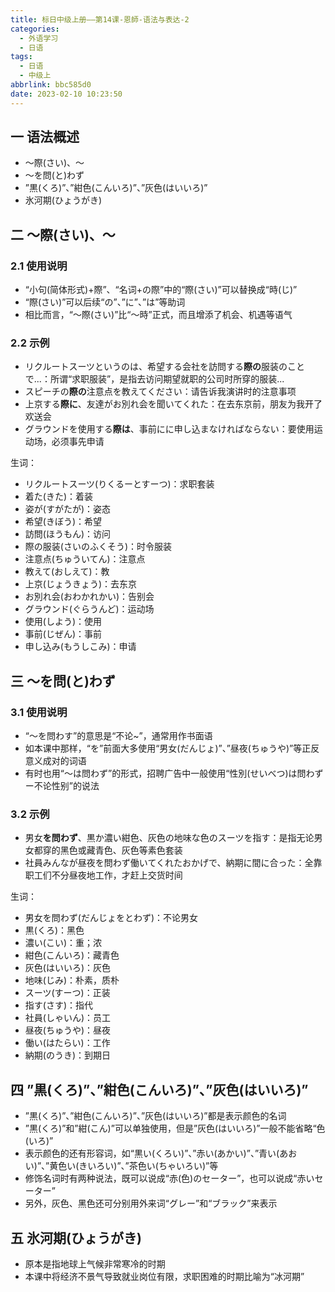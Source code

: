 ```yaml
---
title: 标日中级上册——第14课-恩師-语法与表达-2
categories:
  - 外语学习
  - 日语
tags:
  - 日语
  - 中级上
abbrlink: bbc585d0
date: 2023-02-10 10:23:50
---
```

## 一 语法概述

* ～際(さい)、～
* ～を問(と)わず
* ”黒(くろ)”、”紺色(こんいろ)”、”灰色(はいいろ)”
* 氷河期(ひょうがき)

<!--more-->

## 二 ～際(さい)、～

### 2.1 使用说明

* “小句(简体形式)+際”、“名词+の際”中的“際(さい)”可以替换成“時(じ)”
* “際(さい)”可以后续“の”、”に”、”は”等助词
* 相比而言，“～際(さい)”比“～時”正式，而且增添了机会、机遇等语气

### 2.2 示例

* リクルートスーツというのは、希望する会社を訪問する**際の**服装のことで...：所谓“求职服装”，是指去访问期望就职的公司时所穿的服装...
* スピーチの**際の**注意点を教えてください：请告诉我演讲时的注意事项
* 上京する**際に**、友達がお別れ会を聞いてくれた：在去东京前，朋友为我开了欢送会
* グラウンドを使用する**際は**、事前にに申し込まなければならない：要使用运动场，必须事先申请

生词：

* リクルートスーツ(りくるーとすーつ)：求职套装
* 着た(きた)：着装
* 姿が(すがたが)：姿态
* 希望(きぼう)：希望
* 訪問(ほうもん)：访问
* 際の服装(さいのふくそう)：时令服装
* 注意点(ちゅういてん)：注意点
* 教えて(おしえて)：教
* 上京(じょうきょう)：去东京
* お別れ会(おわかれかい)：告别会
* グラウンド(ぐらうんど)：运动场
* 使用(しよう)：使用
* 事前(じぜん)：事前
* 申し込み(もうしこみ)：申请

## 三 ～を問(と)わず

### 3.1 使用说明

* “～を問わす”的意思是“不论~”，通常用作书面语
* 如本课中那样，“を”前面大多使用“男女(だんじょ)”、”昼夜(ちゅうや)”等正反意义成对的词语
* 有时也用“～は問わず”的形式，招聘广告中一般使用“性別(せいべつ)は問わずー不论性别”的说法

### 3.2 示例

* 男女**を問わず**、黒か濃い紺色、灰色の地味な色のスーツを指す：是指无论男女都穿的黑色或藏青色、灰色等素色套装
* 社員みんなが昼夜を問わず働いてくれたおかげで、納期に間に合った：全靠职工们不分昼夜地工作，才赶上交货时间

生词：

* 男女を問わず(だんじょをとわず)：不论男女
* 黒(くろ)：黑色
* 濃い(こい)：重；浓
* 紺色(こんいろ)：藏青色
* 灰色(はいいろ)：灰色
* 地味(じみ)：朴素，质朴
* スーツ(すーつ)：正装
* 指す(さす)：指代
* 社員(しゃいん)：员工
* 昼夜(ちゅうや)：昼夜
* 働い(はたらい)：工作
* 納期(のうき)：到期日

## 四 ”黒(くろ)”、”紺色(こんいろ)”、”灰色(はいいろ)”

* ”黒(くろ)”、”紺色(こんいろ)”、”灰色(はいいろ)”都是表示颜色的名词
* ”黒(くろ)”和”紺(こん)”可以单独使用，但是”灰色(はいいろ)”一般不能省略“色(いろ)”
* 表示颜色的还有形容词，如“黒い(くろい)”、”赤い(あかい)”、”青い(あおい)”、”黄色い(きいろい)”、”茶色い(ちゃいろい)”等
* 修饰名词时有两种说法，既可以说成“赤(色)のセーター”，也可以说成“赤いセーター”
* 另外，灰色、黑色还可分别用外来词“グレー”和“ブラック”来表示

## 五 氷河期(ひょうがき)

* 原本是指地球上气候非常寒冷的时期
* 本课中将经济不景气导致就业岗位有限，求职困难的时期比喻为“冰河期”